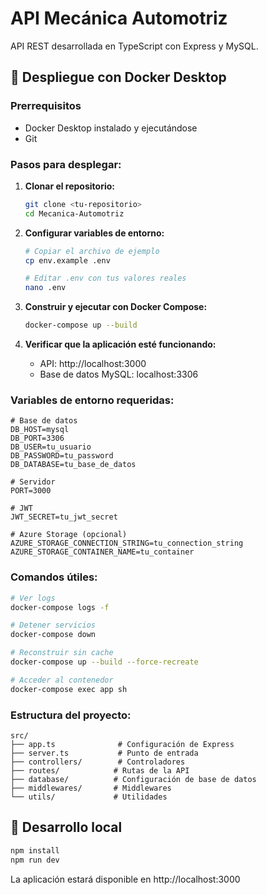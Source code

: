 # API Mecánica Automotriz

API REST desarrollada en TypeScript con Express y MySQL.

## 🐳 Despliegue con Docker Desktop

### Prerrequisitos
- Docker Desktop instalado y ejecutándose
- Git

### Pasos para desplegar:

1. **Clonar el repositorio:**
   ```bash
   git clone <tu-repositorio>
   cd Mecanica-Automotriz
   ```

2. **Configurar variables de entorno:**
   ```bash
   # Copiar el archivo de ejemplo
   cp env.example .env
   
   # Editar .env con tus valores reales
   nano .env
   ```

3. **Construir y ejecutar con Docker Compose:**
   ```bash
   docker-compose up --build
   ```

4. **Verificar que la aplicación esté funcionando:**
   - API: http://localhost:3000
   - Base de datos MySQL: localhost:3306

### Variables de entorno requeridas:

```env
# Base de datos
DB_HOST=mysql
DB_PORT=3306
DB_USER=tu_usuario
DB_PASSWORD=tu_password
DB_DATABASE=tu_base_de_datos

# Servidor
PORT=3000

# JWT
JWT_SECRET=tu_jwt_secret

# Azure Storage (opcional)
AZURE_STORAGE_CONNECTION_STRING=tu_connection_string
AZURE_STORAGE_CONTAINER_NAME=tu_container
```

### Comandos útiles:

```bash
# Ver logs
docker-compose logs -f

# Detener servicios
docker-compose down

# Reconstruir sin cache
docker-compose up --build --force-recreate

# Acceder al contenedor
docker-compose exec app sh
```

### Estructura del proyecto:
```
src/
├── app.ts              # Configuración de Express
├── server.ts           # Punto de entrada
├── controllers/        # Controladores
├── routes/            # Rutas de la API
├── database/          # Configuración de base de datos
├── middlewares/       # Middlewares
└── utils/             # Utilidades
```

## 🚀 Desarrollo local

```bash
npm install
npm run dev
```

La aplicación estará disponible en http://localhost:3000